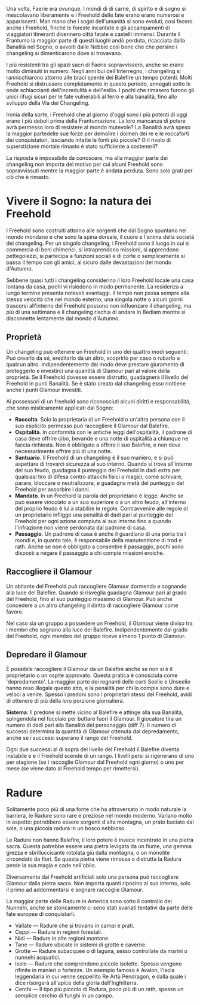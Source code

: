 Una volta, Faerie era ovunque. I mondi di di carne, di spirito e di sogno si mescolavano liberamente e i Freehold delle fate erano erano numerosi e appariscenti. Man mano che i sogni dell'umanità si sono evoluti, così fecero anche i Freehold, finché le foreste incantate e gli accampamenti di viaggiatori itineranti divennero città fatate e castelli immensi. Durante il Frantumo la maggior parte di questi luoghi andò perduta, ricacciata dalla Banalità nel Sogno, o avvolti dalle Nebbie così bene che che persino i changeling si dimenticarono dove si trovavano.

I più resistenti tra gli spazi sacri di Faerie sopravvissero, anche se erano molto diminuiti in numero. Negli anni bui dell'Interregno, i changeling si rannicchiarono attorno alle braci spente dei Balefire un tempo potenti. Molti Freehold si distrussero completamente in questo periodo, annegati sotto le onde schiaccianti dell'incredulità e dell'esilio. I pochi che rimasero furono gli unici rifugi sicuri per le fate vulnerabili al ferro e alla banalità, fino allo sviluppo della Via dei Changeling.

Ironia della sorte, i Freehold che al giorno d'oggi sono i più potenti di oggi erano i più deboli  prima della Frantumazione. La loro mancanza di potere avrà permesso loro di resistere al mondo mutevole? La Banalità avrà speso la maggior partedelle sue forze per demolire i dolmen dei re e le roccaforti dei conquistatori, lasciando intatte le fonti più piccole? O il rivolo di superstizione mortale rimasto è stato sufficiente a sostenerli?

La risposta è impossibile da conoscere, ma alla maggior parte dei changeling non importa del motivo per cui alcuni Freehold sono sopravvissuti mentre la maggior parte è andata perduta. Sono solo grati per ciò che è rimasto.

# Vivere il Sogno: la natura dei Freehold

I Freehold sono costruiti attorno alle sorgenti che dal Sogno spuntano nel mondo mondano e che sono la spina dorsale, il cuore e l'anima della società dei changeling. Per un singolo changeling, i Freehold sono il luogo in cui si commercia di beni chimerici, si intraprendono missioni, si apprendono pettegolezzi, si partecipa a funzioni sociali e di corte o semplicemente si passa il tempo con gli amici, al sicuro dalle devastazioni del mondo d'Autunno.

Sebbene quasi tutti i changeling considerino il loro Freehold locale una casa lontana da casa, pochi vi risiedono in modo permanente. La residenza a lungo termine presenta notevoli svantaggi. Il tempo non passa sempre alla stessa velocità che nel mondo esterno; una singola notte o alcuni giorni trascorsi all'interno del Freehold possono non influenzare il changeling, ma più di una settimana e il changeling rischia di andare in Bedlam mentre si disconnette lentamente dal mondo d'Autunno.

## Proprietà
Un changeling può ottenere un Freehold in uno dei quattro modi seguenti: Può crearlo da sé, ereditarlo da un altro, scoprirlo per caso o rubarlo a qualcun altro. Indipendentemente dal modo deve prestare giuramento di proteggerlo e investirci una quantità di Glamour pari al valore della proprietà. Se il Freehold dovesse essere distrutto, guadagnerà il livello del Freehold in punti Banalità. Se è stato creato dal changeling esso riottiene anche i punti Glamour investiti.

Ai possessori di un freehold sono riconosciuti alcuni diritti e responsabilità, che sono misticamente applicati dal Sogno:
- **Raccolta**. Solo la proprietaria di un Freehold o un'altra persona con il suo esplicito permesso può raccogliere il Glamour dal Balefire.
- **Ospitalità**. In conformità con le antiche leggi dell'ospitalità, il padrone di casa deve offrire cibo, bevande e una notte di ospitalità a chiunque ne faccia richiesta. Non è obbligato a offrire il suo Balefire, e non deve necessarimente offrire più di una notte.
- **Santuario**. Il Freehold di un changeling è il suo maniero, e si può aspettare di trovarci sicurezza al suo interno. Quando si trova all'interno del suo feudo, guadagna il punteggio del Freehold in dadi extra per qualsiasi tiro di difesa contro attacchi fisici o magici, come schivare, parare, bloccare o neutralizzare, e guadagna metà del punteggio del Freehold per assorbire i danni.
- **Mandato**. In un Freehold la parola del proprietario è legge. Anche se può essere vincolato a un suo superiore o a un altro feudo, all'interno del proprio feudo è lui a stabilire le regole. Contravvenire alle regole di un proprietario infligge una penalità di dadi pari al punteggio del Freehold per ogni azione compiuta al suo interno fino a quando l'infrazione non viene perdonata dal padrone di casa.
- **Passaggio**. Un padrone di casa è anche il guardiano di una porta tra i mondi e, in quanto tale, è responsabile della manutenzione di trod e rath. Anche se non è obbligato a consentire il passaggio, pochi sono disposti a negare il passaggio a chi compie missioni eroiche.

## Raccogliere il Glamour
Un abitante del Freehold può raccogliere Glamour dormendo e sognando alla luce del Balefire. Quando si risveglia guadagna Glamour pari al grado del Freehold, fino al suo punteggio massimo di Glamour. Può anche concedere a un altro changeling il diritto di raccogliere Glamour come favore.

Nel caso sia un gruppo a possedere un Freehold, il Glamour viene diviso tra i membri che sognano alla luce del Balefire. Indipendentemente dal grado del Freehold, ogni membro del gruppo riceve almeno 1 punto di Glamour.

## Depredare il Glamour
È possibile raccogliere il Glamour da un Balefire anche se non si è il proprietario o un ospite approvato. Questa pratica è conosciuta come 'depredamento'. La maggior parte dei regnanti delle corti Seelie e Unseelie hanno reso illegale questo atto, e la penalità per chi lo compie sono dure e veloci a venire. Spesso i predoni sono i proprietari stessi del Freehold, avidi di ottenere di più della loro porzione giornaliera.

**Sistema**: Il predone si mette vicino al Balefire e attinge alla sua Banalità, spingendola nel focolaio per buttare fuori il Glamour. Il giocatore tira un numero di dadi pari alla Banalitò del personaggio (diff 7). Il numero di successi determina la quantità di Glamour ottenuta dal depredamento, anche se i successi superano il rango del Freehold.

Ogni due successi al di sopra del livello del Freehold il Balefire diventa instabile e e il Freehold scende di un rango. I livelli persi si rigenerano di uno per stagione (se i raccoglie Glamour dal Freehold ogni giorno) o uno per mese (se viene dato al Freehold tempo per rimettersi).

# Radure
Solitamente poco più di una fonte che ha attraversato in modo naturale la barriera, le Radure sono rare e preziose nel mondo moderno. Variano molto in aspetto: potrebbero essere sorgenti d'alta montagna, un prato baciato dal sole, o una piccola radura in un bosco nebbioso.

Le Radure non hanno Balefire, il loro potere è invece incentrato in una pietra sacra. Questa potrebbe essere una pietra levigata da un fiume, una gemma grezza e sbrilluccicante rotolata giù dalla montagna, o un monolite circondato da fiori. Se questa pietra viene rimossa o distrutta la Radura perde la sua magia e cade nell'oblio.

Diversamente dai Freehold artificiali solo una persona può raccogliere Glamour dalla pietra sacra. Non importa quanti riposino al suo interno, solo il primo ad addormentarsi e sognare raccoglie Glamour.

La maggior parte delle Radure in America sono sotto il controllo dei Nunnehi, anche se storicamente ci sono stati svariati tentativi da parte delle fate europee di conquistarli.

- Vallate — Radure che si trovano in campi e prati.
- Ceppi — Radure in regioni forestali.
- Nidi — Radure in alte regioni montane.
- Tane — Radure ubicate in sistemi di grotte e caverne.
- Grotte — Radure subacquee o di laguna, sesso controllate da marini o nunnehi acquatici.
- Isole — Radure che comprendono piccole isolette. Spesso vengono rifinite in manieri o fortezze. Un esempio famoso è Avalon, l'isola leggendaria in cui venne seppellito Re Artù Pendragon, e dalla quale i dice risorgerà all'apice della gloria dell'Inghilterra.
- Cerchi — Il tipo più piccolo di Radura, poco più di un rath, spesso un semplice cerchio di funghi in un campo.
